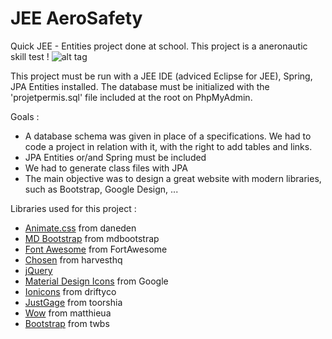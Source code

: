 # JEE AeroSafety
Quick JEE - Entities project done at school. This project is a aneronautic skill test !
![alt tag](http://chbe.fr/img/external/favicon.png)

This project must be run with a JEE IDE (adviced Eclipse for JEE), Spring, JPA Entities installed.
The database must be initialized with the 'projetpermis.sql' file included at the root on PhpMyAdmin.

Goals :
- A database schema was given in place of a specifications.
  We had to code a project in relation with it, with the right to add tables and links.
- JPA Entities or/and Spring must be included
- We had to generate class files with JPA
- The main objective was to design a great website with modern libraries, such as Bootstrap, Google Design, ...


Libraries used for this project : 
- [Animate.css](https://github.com/daneden/animate.css) from daneden
- [MD Bootstrap](https://github.com/mdbootstrap/bootstrap-material-design) from mdbootstrap
- [Font Awesome](https://github.com/FortAwesome/Font-Awesome) from FortAwesome
- [Chosen](https://github.com/harvesthq/chosen) from harvesthq
- [jQuery](https://github.com/jquery/jquery)
- [Material Design Icons](https://github.com/google/material-design-icons/) from Google
- [Ionicons](https://github.com/driftyco/ionicons) from driftyco
- [JustGage](https://github.com/toorshia/justgage) from toorshia
- [Wow](https://github.com/matthieua/WOW) from matthieua
- [Bootstrap](https://github.com/twbs/bootstrap) from twbs
